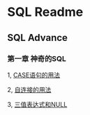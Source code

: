 # SQL Readme

## SQL Advance

### 第一章 神奇的SQL

1, [CASE语句的用法](./docs/advance/chapter1-1.md)

2, [自连接的用法](./docs/advance/chapter1-2.md)

3, [三值表达式和NULL](./docs/advance/chapter1-3.md)

